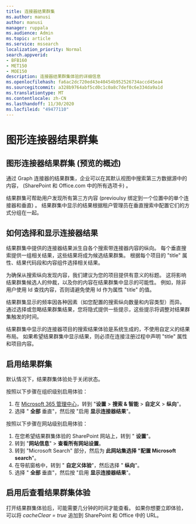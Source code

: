 ```yaml
---
title: 连接器结果群集
ms.author: manusi
author: manusi
manager: ruppala
ms.audience: Admin
ms.topic: article
ms.service: mssearch
localization_priority: Normal
search.appverid:
- BFB160
- MET150
- MOE150
description: 连接器结果群集体验的详细信息
ms.openlocfilehash: fa6ac2dc720ed43e40454b952526734accd45ea4
ms.sourcegitcommit: a328b9764abf5cd0c1c0a8c7def0c6e334da9a1d
ms.translationtype: MT
ms.contentlocale: zh-CN
ms.lasthandoff: 11/30/2020
ms.locfileid: "49477110"
---
```

# <a name="graph-connectors-result-cluster"></a>图形连接器结果群集

## <a name="overview-of-the-graph-connectors-result-cluster-preview"></a>图形连接器结果群集 (预览的概述)   

通过 Graph 连接器的结果群集，企业可以在其默认视图中搜索第三方数据源中的内容， (SharePoint 和 Office.com 中的所有选项卡) 。

结果群集可帮助用户发现所有第三方内容 (previoulsy 绑定到一个位置中的单个连接器和垂直) 。 结果群集中显示的结果根据租户管理员在垂直搜索中配置它们的方式分组在一起。  

## <a name="how-connector-results-are-selected-and-displayed"></a>如何选择和显示连接器结果

结果群集中提供的连接器结果派生自各个搜索带连接器内容的纵向。 每个垂直搜索提供一组相关结果，这些结果将成为候选结果群集。 根据每个项目的 "title" 属性、结果代码段和内容组件选择相关结果。

为确保从搜索纵向发现内容，我们建议为您的项目提供有意义的标题。 这将影响结果群集候选人的仲裁，以及你的内容在结果群集中显示的可能性。 例如，除非用户使用 Id 查找内容，否则请避免使用 Id 作为属性 "title" 的值。

结果群集显示的频率因各种因素（如您配置的搜索纵向数量和内容类型）而异。 通过选择或忽略结果群集结果，您将隐式提供一些提示，这些提示将调整对结果群集触发的时间。

结果群集中显示的连接器项目的搜索结果体验是系统生成的，不使用自定义的结果布局。 如果希望结果群集中显示结果，则必须在连接注册过程中声明 "title" 属性和项目内容。

## <a name="enable-result-clusters"></a>启用结果群集
  
默认情况下，结果群集体验处于关闭状态。  

按照以下步骤在组织级别启用体验：

1. 在 [Microsoft 365 管理中心](https://admin.microsoft.com/)，转到 "**设置**  >  **搜索 & 智能**  >  **自定义**  >  **纵向**"。  
2. 选择 " **全部** 垂直"，然后按 "启用 **显示连接器结果**"。 


按照以下步骤在网站级别启用体验：

1. 在您希望结果群集体验的 SharePoint 网站上，转到 " **设置**"。
2. 转到 "**网站信息**" > **查看所有网站设置**。
3. 转到 "Microsoft Search" 部分，然后为 **此网站集选择 "配置 Microsoft search**"。
4. 在导航窗格中，转到 " **自定义体验**"，然后选择 " **纵向**"。
5. 选择 " **全部** 垂直"，然后按 "启用 **显示连接器结果**"。

## <a name="view-the-result-cluster-experience-after-it-is-enabled"></a>启用后查看结果群集体验

打开结果群集体验后，可能需要几分钟的时间才能查看。 如果你想要立即体验，可以将 *cacheClear = true* 追加到 SharePoint 和 Office 中的 URL。
